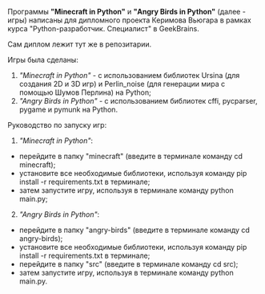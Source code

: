 Программы **"Minecraft in Python"** и **"Angry Birds in Python"** (далее - игры) написаны для дипломного проекта Керимова Вьюгара в рамках курса "Python-разработчик. Специалист" в GeekBrains.

Сам диплом лежит тут же в репозитарии.

Игры была сделаны:
1) *"Minecraft in Python"*  - с использованием библиотек Ursina (для создания 2D и 3D игр) и Perlin_noise (для генерации мира с помощью Шумов Перлина) на Python;
2) *"Angry Birds in Python"*  - с использованием библиотек cffi, pycparser, pygame и pymunk на Python.

Руководство по запуску игр:
1) *"Minecraft in Python"*:
- перейдите в папку "minecraft" (введите в терминале команду cd minecraft);
- установите все необходимые библиотеки, используя команду pip install -r requirements.txt в терминале;
- затем запустите игру, используя в терминале команду python main.py;
2) *"Angry Birds in Python"*:
- перейдите в папку "angry-birds" (введите в терминале команду cd angry-birds);
- установите все необходимые библиотеки, используя команду pip install -r requirements.txt в терминале;
- перейдите в папку "src" (введите в терминале команду cd src);
- затем запустите игру, используя в терминале команду python main.py.